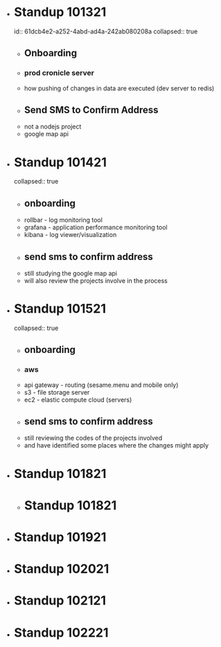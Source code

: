 - # Standup 101321
  id:: 61dcb4e2-a252-4abd-ad4a-242ab080208a
  collapsed:: true
	- ## Onboarding
	- ### prod cronicle server
	- how pushing of changes in data are executed (dev server to redis)
	- ## Send SMS to Confirm Address
	- not a nodejs project
	- google map api
- # Standup 101421
  collapsed:: true
	- ## onboarding
	- rollbar - log monitoring tool
	- grafana - application performance monitoring tool
	- kibana - log viewer/visualization
	- ## send sms to confirm address
	- still studying the google map api
	- will also review the projects involve in the process
- # Standup 101521
  collapsed:: true
	- ## onboarding
	- ### aws
	- api gateway - routing (sesame.menu and mobile only)
	- s3 - file storage server
	- ec2 - elastic compute cloud (servers)
	- ## send sms to confirm address
	- still reviewing the codes of the projects involved
	- and have identified some places where the changes might apply
- # Standup 101821
	- # Standup 101821
- # Standup 101921
- # Standup 102021
- # Standup 102121
- # Standup 102221
